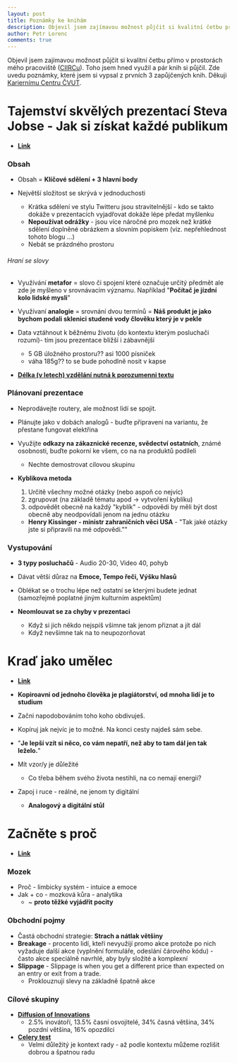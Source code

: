 ```yaml
---
layout: post
title: Poznámky ke knihám
description: Objevil jsem zajímavou možnost půjčit si kvalitní četbu přímo v prostorách mého pracoviště (tj. na CIIRCu). Toho jsem hned využil a pár knih si půjčil. Zde uvedu poznámky, které jsem si vypsal že 3 zapůjčených knih. Děkuji Kariernímu Centru ČVUT.
author: Petr Lorenc
comments: true
---
```


Objevil jsem zajímavou možnost půjčit si kvalitní četbu přímo v prostorách mého pracoviště (<a href="https://www.ciirc.cvut.cz/">CIIRCu</a>). Toho jsem hned využil a pár knih si půjčil. Zde uvedu poznámky, které jsem si vypsal z prvních 3 zapůjčených knih. Děkuji <a href="http://kariernicentrum.cz/">Kariernímu Centru ČVUT</a>.

# Tajemství skvělých prezentací Steva Jobse - Jak si získat každé publikum
  * <a href="https://www.databazeknih.cz/knihy/tajemství-skvělých-prezentaci-steva-jobse-jak-si-získat-každé-publikum-138097">**Link**</a>

### Obsah

  * Obsah = **Klíčové sdělení + 3 hlavní body**


  * Největší složitost se skrývá v jednoduchosti
    * Krátka sdělení ve stylu Twitteru jsou stravitelnější - kdo se takto dokáže v prezentacích vyjadřovat dokáže lépe předat myšlenku
    * **Nepoužívat odrážky** - jsou více náročné pro mozek než krátké sdělení doplněné obrázkem a slovním popiskem (viz. nepřehlednost tohoto blogu ...)
    * Nebát se prázdného prostoru

###### Hraní se slovy

  * Využívání **metafor** = slovo či spojení které označuje určitý předmět ale zde je myšleno v srovnávacím významu. Například "**Počítač je jízdní kolo lidské mysli**"
  * Využívaní **analogie** = srovnání dvou termínů = **Náš produkt je jako bychom podali sklenici studené vody člověku který je v pekle**

  * Data vztáhnout k běžnému životu (do kontextu kterým posluchači rozumí)- tím jsou prezentace bližší i zábavnější
    * 5 GB úložného prostoru?? asi 1000 písniček
    * váha 185g?? to se bude pohodlně nosit v kapse
 
  * <a href="https://en.wikipedia.org/wiki/Gunning_fog_index">**Délka (v letech) vzdělání nutná k porozumenni textu**</a>

### Plánovaní prezentace

  * Neprodávejte routery, ale možnost lidí se spojit.
  * Plánujte jako v dobách analogů - buďte připraveni na variantu, že přestane fungovat elektřina
  * Využijte **odkazy na zákaznické recenze, svědectví ostatních**, známé osobnosti, buďte pokorní ke všem, co na na produktů podíleli
    * Nechte demostrovat cílovou skupinu

  * **Kyblikova metoda** 
    1. Určitě všechny možné otázky (nebo aspoň co nejvíc)
    2. zgrupovat (na základě tématu apod -> vytvoření kyblíku)
    3. odpovědět obecně na každý "kyblík" - odpovědi by měli být dost obecně aby neodpovídali jenom na jednu otázku
	* **Henry Kissinger - ministr zahraničních věci USA** - "Tak jaké otázky jste si připravili na mé odpovědi.""

### Vystupování

  * **3 typy posluchačů** - Audio 20-30, Video 40, pohyb
  * Dávat větší důraz na **Emoce, Tempo řeči, Výšku hlasů**

  * Oblékat se o trochu lépe než ostatní se kterými budete jednat (samozřejmě poplatné jiným kulturním aspektům)

  * **Neomlouvat se za chyby v prezentaci**
    * Když si jich někdo nejspíš všimne tak jenom přiznat a jít dál
    * Když nevšimne tak na to neupozorňovat


# Kraď jako umělec
  * <a href="https://www.databazeknih.cz/knihy/krad-jako-umelec-138173?c=all">**Link**</a>

  * **Kopiroavni od jednoho člověka je plagiátorství, od mnoha lidí je to studium**
  * Začni napodobováním toho koho obdivuješ.
  * Kopíruj jak nejvíc je to možné. Na konci cesty najdeš sám sebe.
  * "**Je lepší vzít si něco, co vám nepatří, než aby to tam dál jen tak leželo.**"
  * Mít vzor/y je důležité
    * Co třeba během svého života nestihli, na co nemají energii?
  * Zapoj i ruce - reálné, ne jenom ty digitální
    * **Analogový a digitální stůl**


# Začněte s proč
  * <a href="https://www.databazeknih.cz/knihy/zacnete-s-proc-172655">**Link**</a>

### Mozek

  * Proč - limbicky systém - intuice a emoce
  * Jak + co - mozková kůra - analytika
    * ~ **proto těžké vyjádřit pocity**

### Obchodní pojmy

  * Častá obchodní strategie: **Strach a nátlak většiny**
  * **Breakage** - procento lidí, kteří nevyužijí promo akce protože po nich vyžaduje další akce (vyplnění formuláře, odeslání čárového kódu) - často akce speciálně navrhlé, aby byly složité a komplexní
  * **Slippage** - Slippage is when you get a different price than expected on an entry or exit from a trade. 
    * Proklouznuji slevy na základně špatně akce

### Cílové skupiny

  * <a href="https://en.wikipedia.org/wiki/Diffusion_of_innovations">**Diffusion of Innovations**</a>
    * 2.5% inovátoří, 13.5% časní osvojitelé, 34% časná většina, 34% pozdní většina, 16% opozdilci
  * <a href="https://passionsquared.net/tag/the-celery-test/">**Celery test**</a>
    * Velmi důležitý je kontext rady - až podle kontextu můžeme rozlišit dobrou a špatnou radu